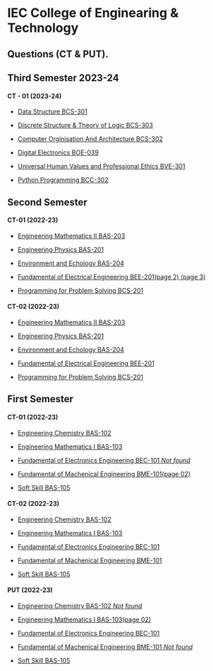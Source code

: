# IEC College of Enginearing & Technology 
## Questions (CT & PUT).
## Third Semester 2023-24
#### CT - 01 (2023-24)

- [Data Structure BCS-301](https://raw.githubusercontent.com/princekunal101/academic-section/main/Studies/IEC-Question-paper-CT-PUT/Third-sem/Data-structure-bcs301.jpg)

- [Discrete Structure & Theory of Logic BCS-303](https://raw.githubusercontent.com/princekunal101/academic-section/main/Studies/IEC-Question-paper-CT-PUT/Third-sem/Discrite-structure-&-Theory-of-logic-bcs303.jpg)

- [Computer Orginisation And Architecture BCS-302](https://raw.githubusercontent.com/princekunal101/academic-section/main/Studies/IEC-Question-paper-CT-PUT/Third-sem/Computer-Orginisation-and-Architecture-bcs302.jpg)

- [Digital Electronics BOE-039](https://raw.githubusercontent.com/princekunal101/academic-section/main/Studies/IEC-Question-paper-CT-PUT/Third-sem/Digital-electronics-boe039.jpg)

- [Universal Human Values and Professional Ethics BVE-301](https://raw.githubusercontent.com/princekunal101/academic-section/main/Studies/IEC-Question-paper-CT-PUT/Third-sem/Universal-human-values-&-profrssional-ethics-bve301.jpg)

- [Python Programming BCC-302](https://raw.githubusercontent.com/princekunal101/academic-section/main/Studies/IEC-Question-paper-CT-PUT/Third-sem/python-programming-bcc302.jpg)
## Second Semester 
#### CT-01 (2022-23)
- [Engineering Mathematics II BAS-203](https://raw.githubusercontent.com/princekunal101/academic-section/main/Studies/IEC-Question-paper-CT-PUT/Second-sem/Engineering-mathematics-ii-bas203-ct01.jpg)

- [Engineering Physics BAS-201](https://raw.githubusercontent.com/princekunal101/academic-section/main/Studies/IEC-Question-paper-CT-PUT/Second-sem/Engineering-physics-bas201-ct01.jpg)

- [Environment and Echology BAS-204](https://raw.githubusercontent.com/princekunal101/academic-section/main/Studies/IEC-Question-paper-CT-PUT/Second-sem/Environment-and-echology-bas204-ct01.jpg)

- [Fundamental of Electrical Engineering BEE-201](https://raw.githubusercontent.com/princekunal101/academic-section/main/Studies/IEC-Question-paper-CT-PUT/Second-sem/Fundamentals-of-electrical-engg-bee201-ct01-page00.jpg)[(page 2)](https://raw.githubusercontent.com/princekunal101/academic-section/main/Studies/IEC-Question-paper-CT-PUT/Second-sem/Fundamentals-of-electrical-engg-bee201-ct01-page01.jpg)[ (page 3)](https://raw.githubusercontent.com/princekunal101/academic-section/main/Studies/IEC-Question-paper-CT-PUT/Second-sem/Fundamentals-of-electrical-engg-bee201-ct01-page02.jpg)

- [Programming for Problem Solving BCS-201](https://raw.githubusercontent.com/princekunal101/academic-section/main/Studies/IEC-Question-paper-CT-PUT/Second-sem/Programming-for-problem-solving-bcs201-ct01.jpg)

#### CT-02 (2022-23)
- [Engineering Mathematics II BAS-203](https://raw.githubusercontent.com/princekunal101/academic-section/main/Studies/IEC-Question-paper-CT-PUT/Second-sem/Engineering-mathematics-ii-bas203-ct-02.jpg)

- [Engineering Physics BAS-201](https://raw.githubusercontent.com/princekunal101/academic-section/main/Studies/IEC-Question-paper-CT-PUT/Second-sem/Engineering-physics-bas201-ct-02.jpg)

- [Environment and Echology BAS-204](https://raw.githubusercontent.com/princekunal101/academic-section/main/Studies/IEC-Question-paper-CT-PUT/Second-sem/Environment-and-echology-bas204-ct-02.jpg)

- [Fundamental of Electrical Engineering BEE-201](https://raw.githubusercontent.com/princekunal101/academic-section/main/Studies/IEC-Question-paper-CT-PUT/Second-sem/Fundamentals-of-electrical-engg-bee201-ct02.jpg)

- [Programming for Problem Solving BCS-201](https://raw.githubusercontent.com/princekunal101/academic-section/main/Studies/IEC-Question-paper-CT-PUT/Second-sem/Programming-for-problem-solving-bcs201-ct-02.jpg)

## First Semester 
#### CT-01 (2022-23)
- [Engineering Chemistry BAS-102](https://raw.githubusercontent.com/princekunal101/academic-section/main/Studies/IEC-Question-paper-CT-PUT/First-sem/Engineering-chemistry-bas102-ct01.jpg)

- [Engineering Mathematics I BAS-103](https://raw.githubusercontent.com/princekunal101/academic-section/main/Studies/IEC-Question-paper-CT-PUT/First-sem/Engineering-mathematics-bas103-ct01.jpg)

- [Fundamental of Electronics Engineering BEC-101 *Not found*]()

- [Fundamental of Machenical Engineering BME-101](https://raw.githubusercontent.com/princekunal101/academic-section/main/Studies/IEC-Question-paper-CT-PUT/First-sem/Fundamental-of-mechanical-engg-bme101-ct01-page00.jpg)[(page 02)](https://raw.githubusercontent.com/princekunal101/academic-section/main/Studies/IEC-Question-paper-CT-PUT/First-sem/Fundamental-of-mechanical-engg-bme101-ct01-page01.jpg)

- [Soft Skill BAS-105](https://raw.githubusercontent.com/princekunal101/academic-section/main/Studies/IEC-Question-paper-CT-PUT/First-sem/Soft-skill-bas105-ct01.jpg)

#### CT-02 (2022-23)
- [Engineering Chemistry BAS-102](https://raw.githubusercontent.com/princekunal101/academic-section/main/Studies/IEC-Question-paper-CT-PUT/First-sem/Engineering-chemistry-bas102-ct-02.jpg)

- [Engineering Mathematics I BAS-103](https://raw.githubusercontent.com/princekunal101/academic-section/main/Studies/IEC-Question-paper-CT-PUT/First-sem/Engineering-mathematics-i-bas103-ct-02.jpg)

- [Fundamental of Electronics Engineering BEC-101](https://raw.githubusercontent.com/princekunal101/academic-section/main/Studies/IEC-Question-paper-CT-PUT/First-sem/Fundamental-of-electronics-engg-bec101-ct-02.jpg)

- [Fundamental of Machenical Engineering BME-101](https://raw.githubusercontent.com/princekunal101/academic-section/main/Studies/IEC-Question-paper-CT-PUT/First-sem/Fundamental-of-mechanical-engg-bme101-ct-02.jpg)

- [Soft Skill BAS-105](https://raw.githubusercontent.com/princekunal101/academic-section/main/Studies/IEC-Question-paper-CT-PUT/First-sem/Soft-skill-bas105-ct-02.jpg)

#### PUT (2022-23)
- [Engineering Chemistry BAS-102 *Not found*]()

- [Engineering Mathematics I BAS-103](https://raw.githubusercontent.com/princekunal101/academic-section/main/Studies/IEC-Question-paper-CT-PUT/First-sem/Engineering-mathematics-i-bas103-put.jpg)[(page 02)](https://raw.githubusercontent.com/princekunal101/academic-section/main/Studies/IEC-Question-paper-CT-PUT/First-sem/Engineering-mathematics-i-bas103-put-page-02.jpg)

- [Fundamental of Electronics Engineering BEC-101](https://raw.githubusercontent.com/princekunal101/academic-section/main/Studies/IEC-Question-paper-CT-PUT/First-sem/Fundamental-of-electronics-engg-bec101-put.jpg)

- [Fundamental of Machenical Engineering BME-101 *Not found*]()

- [Soft Skill BAS-105](https://raw.githubusercontent.com/princekunal101/academic-section/main/Studies/IEC-Question-paper-CT-PUT/First-sem/Soft-skill-bas105-put.jpg)
